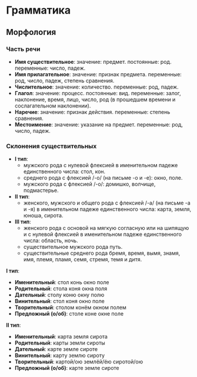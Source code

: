 # Грамматика

## Морфология

### Часть речи

- **Имя существительное**: значение: предмет. постоянные: род. переменные: число, падеж.
- **Имя прилагательное**: значение: признак предмета. переменные: род, число, падеж, степень сравнения.
- **Числительное**: значение: количество. переменные: род, падеж.
- **Глагол**: значение: процесс. постоянные: вид. переменные: залог, наклонение, время, лицо, число, род (в прошедшем времени и сослагательном наклонении).
- **Наречие**: значение: признак действия. переменные: степень сравнения.
- **Местоимение**: значение: указание на предмет. переменные: род, число, падеж.

### Склонения существительных

- **I тип**:
   - мужского рода с нулевой флексией в именительном падеже единственного числа: стол, кон.
   - среднего рода с флексией /-о/ (на письме -о и -е): окно, поле.
   - мужского рода с флексией /-о/: домишко, волчище, подмастерье.
- **II тип**:
   - женского, мужского и общего рода с флексией /-а/ (на письме -а и -я) в именительном падеже единственного числа: карта, земля, юноша, сирота.
- **III тип**:
   - женского рода с основой на мягкую согласную или на шипящую и с нулевой флексией в именительном падеже единственного числа: область, ночь.
   - существительное мужского рода путь.
   - существительные среднего рода бремя, время, вымя, знамя, имя, племя, пламя, семя, стремя, темя и дитя.

**I тип**:
   - **Именительный**:      стол    конь   окно   поле
   - **Родительный**:       стола   коня   окна   поля
   - **Дательный**:         столу   коню   окну   полю
   - **Винительный**:       стол    коня   окно   поле
   - **Творительный**:      столом  конём  окном  полем
   - **Предложный (о/об)**: столе   коне   окне   поле

**II тип**:
   - **Именительный**:      карта     земля     сирота
   - **Родительный**:       карты     земли     сироты
   - **Дательный**:         карте     земле     сироте
   - **Винительный**:       карту     землю     сироту
   - **Творительный**:      картой/ою землёй/ёю сиротой/ою
   - **Предложный (о/об)**: карте     земле     сироте
